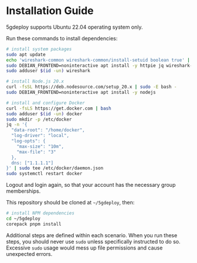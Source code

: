 # Installation Guide

5gdeploy supports Ubuntu 22.04 operating system only.

Run these commands to install dependencies:

```bash
# install system packages
sudo apt update
echo 'wireshark-common wireshark-common/install-setuid boolean true' | sudo debconf-set-selections
sudo DEBIAN_FRONTEND=noninteractive apt install -y httpie jq wireshark-common
sudo adduser $(id -un) wireshark

# install Node.js 20.x
curl -fsSL https://deb.nodesource.com/setup_20.x | sudo -E bash -
sudo DEBIAN_FRONTEND=noninteractive apt install -y nodejs

# install and configure Docker
curl -fsLS https://get.docker.com | bash
sudo adduser $(id -un) docker
sudo mkdir -p /etc/docker
jq -n '{
  "data-root": "/home/docker",
  "log-driver": "local",
  "log-opts": {
    "max-size": "10m",
    "max-file": "3"
  },
  dns: ["1.1.1.1"]
}' | sudo tee /etc/docker/daemon.json
sudo systemctl restart docker
```

Logout and login again, so that your account has the necessary group memberships.

This repository should be cloned at `~/5gdeploy`, then:

```bash
# install NPM dependencies
cd ~/5gdeploy
corepack pnpm install
```

Additional steps are defined within each scenario.
When you run these steps, you should never use `sudo` unless specifically instructed to do so.
Excessive `sudo` usage would mess up file permissions and cause unexpected errors.
